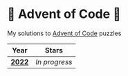 # 🎄 Advent of Code 🎄

My solutions to [Advent of Code](https://adventofcode.com) puzzles

| Year | Stars |
|-|-|
| **[2022](2022)** | *In progress* |
